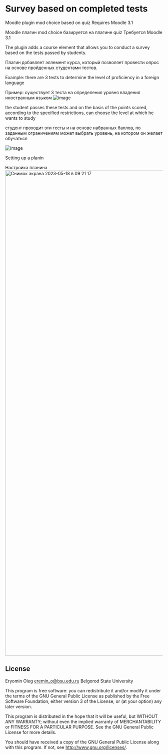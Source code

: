 # Survey based on completed tests #
Moodle plugin mod choice based on quiz
Requires Moodle 3.1

Moodle плагин mod choice базируется на плагине quiz
Требуется Moodle 3.1

The plugin adds a course element that allows you to conduct a survey
based on the tests passed by students.

Плагин добавляет эллемент курса, который позволяет провести опрос
на основе пройденных студентами тестов.

Example: there are 3 tests to determine the level of proficiency in a foreign language

Пример: существует 3 теста на определения уровня владения иностранным языком
![image](https://github.com/OlegEryomin/bsuselection/assets/39495665/ed705150-790d-4347-a866-e9141c18de6b)

the student passes these tests and on the basis of the points scored, according to the specified restrictions, can choose the level at which he wants to study

студент проходит эти тесты и на основе набранных баллов, по заданным ограничениям может выбрать уровень, на котором он желает обучаться

![image](https://github.com/OlegEryomin/bsuselection/assets/39495665/7facc045-e5a9-43af-8616-ef751ef40790)

Setting up a planin

Настройка планина
<img width="1552" alt="Снимок экрана 2023-05-18 в 09 21 17" src="https://github.com/OlegEryomin/bsuselection/assets/39495665/2ae2f59e-f600-4db4-a52a-9d26f114d414">


## License ##

Eryomin Oleg eremin_o@bsu.edu.ru Belgorod State University

This program is free software: you can redistribute it and/or modify it under
the terms of the GNU General Public License as published by the Free Software
Foundation, either version 3 of the License, or (at your option) any later
version.

This program is distributed in the hope that it will be useful, but WITHOUT ANY
WARRANTY; without even the implied warranty of MERCHANTABILITY or FITNESS FOR A
PARTICULAR PURPOSE.  See the GNU General Public License for more details.

You should have received a copy of the GNU General Public License along with
this program.  If not, see <http://www.gnu.org/licenses/>.
